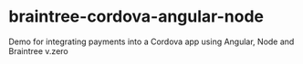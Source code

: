 # braintree-cordova-angular-node
Demo for integrating payments into a Cordova app using Angular, Node and Braintree v.zero
